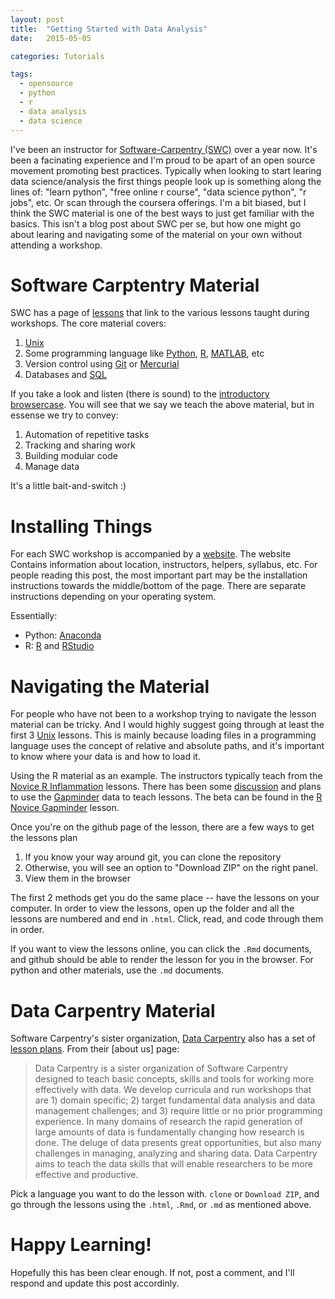 ```yaml
---
layout: post
title:  "Getting Started with Data Analysis"
date:   2015-05-05

categories: Tutorials

tags:
  - opensource
  - python
  - r
  - data analysis
  - data science
---
```


I've been an instructor for [Software-Carpentry (SWC)](http://software-carpentry.org) over a year now.
It's been a facinating experience and I'm proud to be apart of an open source movement promoting best practices.
Typically when looking to start learing data science/analysis the first things people look up is something along the lines of: "learn python", "free online r course", "data science python", "r jobs", etc.
Or scan through the coursera offerings.
I'm a bit biased, but I think the SWC material is one of the best ways to just get familiar with the basics.
This isn't a blog post about SWC per se, but how one might go about learing and navigating some of the material on your own without attending a workshop.

# Software Carptentry Material

SWC has a page of [lessons](http://software-carpentry.org/lessons.html) that link to the various lessons taught during workshops.
The core material covers:

1. [Unix](http://swcarpentry.github.io/shell-novice/)
2. Some programming language like [Python](http://swcarpentry.github.io/python-novice-inflammation/), [R](http://swcarpentry.github.io/r-novice-inflammation/), [MATLAB](http://swcarpentry.github.io/matlab-novice-inflammation/), etc
3. Version control using [Git](https://github.com/swcarpentry/git-novice) or [Mercurial](https://github.com/swcarpentry/hg-novice)
4. Databases and [SQL](http://swcarpentry.github.io/sql-novice-survey/)

If you take a look and listen (there is sound) to the [introductory browsercase](http://swcarpentry.github.io/slideshows/introducing-software-carpentry/index.html#slide-3).
You will see that we say we teach the above material, but in essense we try to convey:

1. Automation of repetitive tasks
2. Tracking and sharing work
3. Building modular code
4. Manage data

It's a little bait-and-switch :)

# Installing Things

For each SWC workshop is accompanied by a [website](http://chendaniely.github.io/workshop-template-empty/).
The website Contains information about location, instructors, helpers, syllabus, etc.
For people reading this post, the most important part may be the installation instructions towards the middle/bottom of the page.
There are separate instructions depending on your operating system.

Essentially:

 - Python: [Anaconda](http://continuum.io/downloads)
 - R: [R](http://cran.rstudio.com/) and [RStudio](http://www.rstudio.com/products/rstudio/download/)

# Navigating the Material

For people who have not been to a workshop trying to navigate the lesson material can be tricky.
And I would highly suggest going through at least the first 3 [Unix](http://swcarpentry.github.io/shell-novice/) lessons.
This is mainly because loading files in a programming language uses the concept of relative and absolute paths, and it's important to know where your data is and how to load it.

Using the R material as an example.  The instructors typically teach from the [Novice R Inflammation](http://swcarpentry.github.io/r-novice-inflammation/) lessons.  There has been some [discussion](https://github.com/swcarpentry/r-novice-inflammation/pull/65#issuecomment-93483536) and plans to use the [Gapminder](http://www.gapminder.org/) data to teach lessons.  The beta can be found in the [R Novice Gapminder](https://github.com/swcarpentry/r-novice-gapminder) lesson.

Once you're on the github page of the lesson, there are a few ways to get the lessons plan

1. If you know your way around git, you can clone the repository
2. Otherwise, you will see an option to "Download ZIP" on the right panel.
3. View them in the browser

The first 2 methods get you do the same place -- have the lessons on your computer.
In order to view the lessons, open up the folder and all the lessons are numbered and end in `.html`.
Click, read, and code through them in order.

If you want to view the lessons online, you can click the `.Rmd` documents, and github should be able to render the lesson for you in the browser.  For python and other materials, use the `.md` documents.

# Data Carpentry Material

Software Carpentry's sister organization, [Data Carpentry]() also has a set of [lesson plans](http://datacarpentry.org/lesson-dev.html).
From their [about us] page:

> Data Carpentry is a sister organization of Software Carpentry designed to teach basic concepts, skills and tools for working more effectively with data.
We develop curricula and run workshops that are 1) domain specific; 2) target fundamental data analysis and data management challenges; and 3) require little or no prior programming experience.
In many domains of research the rapid generation of large amounts of data is fundamentally changing how research is done. The deluge of data presents great opportunities, but also many challenges in managing, analyzing and sharing data. Data Carpentry aims to teach the data skills that will enable researchers to be more effective and productive.

Pick a language you want to do the lesson with.  `clone` or `Download ZIP`, and go through the lessons using the `.html`, `.Rmd`, or `.md` as mentioned above.

# Happy Learning!
Hopefully this has been clear enough.  If not, post a comment, and I'll respond and update this post accordinly.